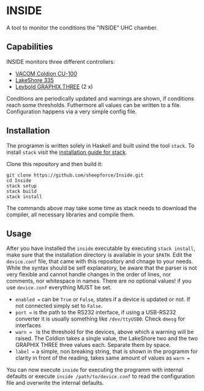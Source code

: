 # INSIDE
A tool to monitor the conditions the "INSIDE" UHC chamber.

## Capabilities
INSIDE monitors three different controllers:
  - [VACOM Coldion CU-100](http://www.vacom-shop.de/epages/VacomShop.sf/en_GB/?ViewObjectID=1088267)
  - [LakeShore 335](https://www.lakeshore.com/products/cryogenic-temperature-controllers/model-335/Pages/Overview.aspx)
  - [Leybold GRAPHIX THREE](https://www.leyboldproducts.uk/products/vacuum-measuring/active-sensors/operating-units-for-active-sensors/operating-units-for-active-sensors/1782/graphix-three) (2 x)

Conditions are periodically updated and warnings are shown, if conditions reach some thresholds. Futhermore all values can be written to a file. Configuration happens via a very simple config file.

## Installation
The programm is written solely in Haskell and built usind the tool `stack`. To install `stack` visit the [installation guide for stack](https://docs.haskellstack.org/en/stable/README/).

Clone this repository and then build it:

    git clone https://github.com/sheepforce/Inside.git
    cd Inside
    stack setup
    stack build
    stack install

The commands above may take some time as stack needs to download the compiler, all necessary libraries and compile them.

## Usage
After you have installed the `inside` executable by executing `stack install`, make sure that the installation directory is available in your `$PATH`. Edit the `device.conf` file, that came with this repository and chnage to your needs. While the syntax should be self explanatory, be aware that the parser is not very flexible and cannot handle changes in the order of lines, nor comments, nor whitespace in names. There are no optional values! if you use `device.conf` everything MUST be set.

- `enabled =` can be `True` or `False`, states if a device is updated or not. If not connected simply set to `False`.
- `port =` is the path to the RS232 interface, if using a USB-RS232 converter it is usually something like `/dev/ttyUSB0`. Check `dmesg` for interfaces
- `warn = ` is the threshold for the devices, above which a warning will be raised. The Coldion takes a single value, the LakeShore two and the two GRAPHIX THREE three values each. Separate them by space.
- `label =` a simple, non breaking string, that is shown in the programm for clarity in front of the reading, takes same amount of values as `warn =`

You can now execute `inside` for executing the programm with internal defaults or execute `inside /path/to/device.conf` to read the configuration file and overwrite the internal defaults.
